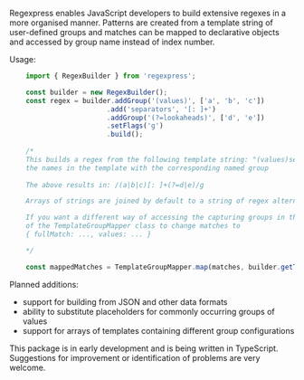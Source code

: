 Regexpress enables JavaScript developers to build extensive regexes in a more organised manner. Patterns are created from a template string of user-defined groups and matches can be mapped to declarative objects and accessed by group name instead of index number.

Usage:

```javascript
    import { RegexBuilder } from 'regexpress';

    const builder = new RegexBuilder();
    const regex = builder.addGroup('(values)', ['a', 'b', 'c'])
                        .add('separators', '[: ]+')
                        .addGroup('(?=lookaheads)', ['d', 'e'])
                        .setFlags('g')
                        .build();
    
    /*
    This builds a regex from the following template string: "(values)separators(?=lookaheads)" by replacing
    the names in the template with the corresponding named group
     
    The above results in: /(a|b|c)[: ]+(?=d|e)/g

    Arrays of strings are joined by default to a string of regex alternates: ['a', 'b', 'c'] -> a|b|c

    If you want a different way of accessing the capturing groups in the matches you can call the map method
    of the TemplateGroupMapper class to change matches to 
    { fullMatch: ..., values: ... }

    */

    const mappedMatches = TemplateGroupMapper.map(matches, builder.getTemplate());

```

Planned additions:

- support for building from JSON and other data formats
- ability to substitute placeholders for commonly occurring groups of values
- support for arrays of templates containing different group configurations

This package is in early development and is being written in TypeScript. Suggestions for improvement or identification of problems are very welcome.